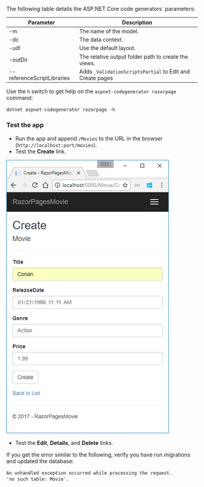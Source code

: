 The following table details the ASP.NET Core code generators` parameters:

| Parameter               | Description|
| ----------------- | ------------ |
| -m  | The name of the model. |
| -dc  | The data context. |
| -udl | Use the default layout. |
| -outDir | The relative output folder path to create the views. |
| --referenceScriptLibraries | Adds `_ValidationScriptsPartial` to Edit and Create pages |

Use the `h` switch to get help on the `aspnet-codegenerator razorpage` command:

```console
dotnet aspnet-codegenerator razorpage -h
```
<a name="test"></a>
### Test the app

* Run the app and append `/Movies` to the URL in the browser (`http://localhost:port/movies`).
* Test the **Create** link.

 ![Create page](../../tutorials/razor-pages/model/_static/conan.png)

<a name="scaffold"></a>

* Test the **Edit**, **Details**, and **Delete** links.

If you get the error similar to the following, verify you have run migrations and updated the database:

```
An unhandled exception occurred while processing the request.
'no such table: Movie'.
```
